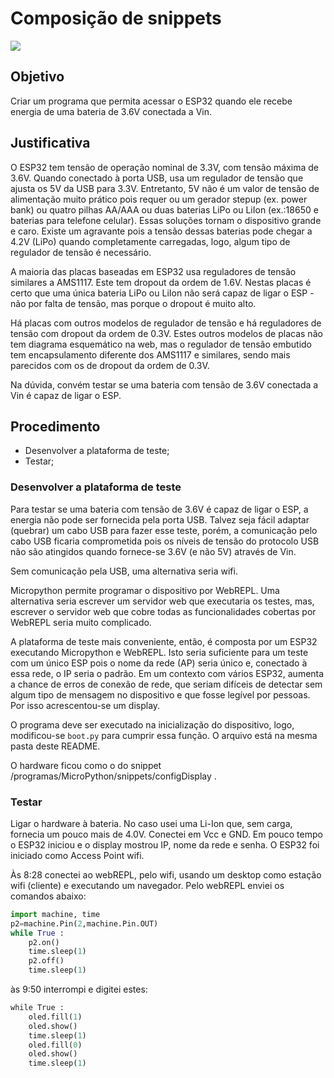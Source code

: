 # Composição de snippets

![](teste.gif)

## Objetivo

Criar um programa que permita acessar o ESP32 quando ele recebe energia de uma bateria de 3.6V conectada a Vin.

## Justificativa

O ESP32 tem tensão de operação nominal de 3.3V, com tensão máxima de 3.6V. Quando conectado à porta USB, usa um regulador de tensão que ajusta os 5V da USB para 3.3V. Entretanto, 5V não é um valor de tensão de alimentação muito prático pois requer ou um gerador stepup (ex. power bank) ou quatro pilhas AA/AAA ou duas baterias LiPo ou LiIon (ex.:18650 e baterias para telefone celular). Essas soluções tornam o dispositivo grande e caro. Existe um agravante pois a tensão dessas baterias pode chegar a 4.2V (LiPo) quando completamente carregadas, logo, algum tipo de regulador de tensão é necessário.

A maioria das placas baseadas em ESP32 usa reguladores de tensão similares a AMS1117. Este tem dropout da ordem de 1.6V. Nestas placas é certo que uma única bateria LiPo ou LiIon não será capaz de ligar o ESP - não por falta de tensão, mas porque o dropout é muito alto.

Há placas com outros modelos de regulador de tensão e há reguladores de tensão com dropout da ordem de 0.3V. Estes outros modelos de placas não tem diagrama esquemático na web, mas o regulador de tensão embutido tem encapsulamento diferente dos AMS1117 e similares, sendo mais parecidos com os de dropout da ordem de 0.3V.

Na dúvida, convém testar se uma bateria com tensão de 3.6V conectada a Vin é capaz de ligar o ESP. 

## Procedimento

- Desenvolver a plataforma de teste;
- Testar;

### Desenvolver a plataforma de teste

Para testar se uma bateria com tensão de 3.6V é capaz de ligar o ESP, a energia não pode ser fornecida pela porta USB. Talvez seja fácil adaptar (quebrar) um cabo USB para fazer esse teste, porém, a comunicação pelo cabo USB ficaria comprometida pois os níveis de tensão do protocolo USB não são atingidos quando fornece-se 3.6V (e não 5V) através de Vin.

Sem comunicação pela USB, uma alternativa seria wifi.

Micropython permite programar o dispositivo por WebREPL. Uma alternativa seria escrever um servidor web que executaria os testes, mas, escrever o servidor web que cobre todas as funcionalidades cobertas por WebREPL seria muito complicado.

A plataforma de teste mais conveniente, então, é composta por um ESP32 executando Micropython e WebREPL. Isto seria suficiente para um teste com um único ESP pois o nome da rede (AP) seria único e, conectado à essa rede, o IP seria o padrão. Em um contexto com vários ESP32, aumenta a chance de erros de conexão de rede, que seriam difíceis de detectar sem algum tipo de mensagem no dispositivo e que fosse legível por pessoas. Por isso acrescentou-se um display.

O programa deve ser executado na inicialização do dispositivo, logo, modificou-se `boot.py` para cumprir essa função. O arquivo está na mesma pasta deste README.

O hardware ficou como o do snippet /programas/MicroPython/snippets/configDisplay .

### Testar

Ligar o hardware à bateria. No caso usei uma Li-Ion que, sem carga, fornecia um pouco mais de 4.0V. Conectei em Vcc e GND. Em pouco tempo o ESP32 iniciou e o display mostrou IP, nome da rede e senha. O ESP32 foi iniciado como Access Point wifi.

Às 8:28 conectei ao webREPL, pelo wifi, usando um desktop como estação wifi (cliente) e executando um navegador. Pelo webREPL enviei os comandos abaixo:

```python
import machine, time
p2=machine.Pin(2,machine.Pin.OUT)
while True :
	p2.on()
	time.sleep(1)
	p2.off()
	time.sleep(1)

```

às 9:50 interrompi e digitei estes:

```python
while True :                                                                                                                                      
    oled.fill(1)                                                                                                                                  
    oled.show()                                                                                                                                   
    time.sleep(1)                                                                                                                                 
    oled.fill(0)                                                                                                                                  
    oled.show()                                                                                                                                   
    time.sleep(1)  

```

